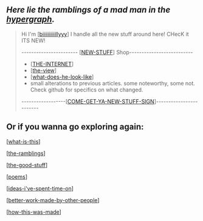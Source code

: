 
## *Here lie the ramblings of a mad man in the [hypergraph](https://medium.com/syncedreview/stephen-wolfram-the-path-to-a-fundamental-theory-of-physics-may-begin-with-a-hypergraph-c1fd124b6e62).*

> Hi I'm [[biiiiiiiiiillyyy]] I handle all the new stuff around here! CHecK it ITS NEW!
> 
> ----------------------- [[NEW-STUFF]] Shop--------------------------
> - [[THE-INTERNET]]
> - [[the-view]]
> - [[what-does-he-look-like]]
> - small alterations to previous articles. some noteworthy, some not. Check github for specifics on what changed.
> 
> ------------------[[COME-GET-YA-NEW-STUFF-SIGN]]------------------------

## Or if you wanna go exploring again:

[[what-is-this]]

[[the-ramblings]]

[[the-good-stuff]]

[[poems]]

[[ideas-i've-spent-time-on]]

[[better-work-made-by-other-people]]

[[how-this-was-made]]

[//begin]: # "Autogenerated link references for markdown compatibility"
[biiiiiiiiiillyyy]: meta/biiiiiiiiiillyyy "biiiiiiiiiillyyy"
[NEW-STUFF]: NEW-STUFF "NEW-STUFF"
[THE-INTERNET]: nodes/THE-INTERNET "THE-INTERNET"
[the-view]: nodes/the-view "the-view"
[what-does-he-look-like]: nodes/what-does-he-look-like "what-does-he-look-like"
[COME-GET-YA-NEW-STUFF-SIGN]: COME-GET-YA-NEW-STUFF-SIGN "COME-GET-YA-NEW-STUFF-SIGN"
[what-is-this]: nodes/what-is-this "what-is-this"
[the-ramblings]: nodes/the-ramblings "the-ramblings"
[the-good-stuff]: main/the-good-stuff "the-good-stuff"
[poems]: main/poems "poems"
[ideas-i've-spent-time-on]: main/ideas-i've-spent-time-on "ideas-i've-spent-time-on"
[better-work-made-by-other-people]: main/better-work-made-by-other-people "better-work-made-by-other-people"
[how-this-was-made]: main/how-this-was-made "how-this-was-made"
[//end]: # "Autogenerated link references"